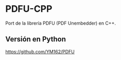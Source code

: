 # PDFU-CPP
Port de la librería PDFU (PDF Unembedder) en C++.

## Versión en Python
https://github.com/YM162/PDFU
